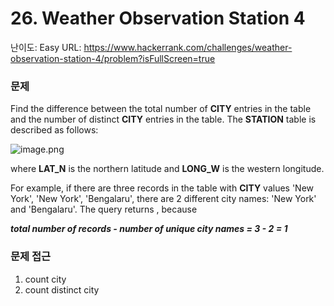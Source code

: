 # 26. Weather Observation Station 4

난이도: Easy
URL: https://www.hackerrank.com/challenges/weather-observation-station-4/problem?isFullScreen=true

### 문제

Find the difference between the total number of **CITY** entries in the table and the number of distinct **CITY** entries in the table. The **STATION** table is described as follows:

![image.png](26%20Weather%20Observation%20Station%204%20150bdab64151807db988c235b2512e9c/image.png)

where **LAT_N** is the northern latitude and **LONG_W** is the western longitude.

For example, if there are three records in the table with **CITY** values 'New York', 'New York', 'Bengalaru', there are 2 different city names: 'New York' and 'Bengalaru'. The query returns , because

***total number of records - number of unique city names = 3 - 2 = 1***

### 문제 접근

1. count city
2. count distinct city
